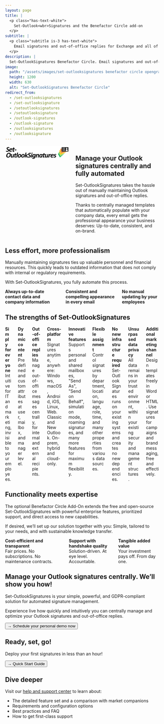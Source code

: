 ```yaml
---
layout: page
title: |
  <p class="has-text-white">
    Set-Outlook<wbr>Signatures and the Benefactor Circle add-on
  </p>
subtitle: |
  <p class="subtitle is-3 has-text-white">
    Email signatures and out-of-office replies for Exchange and all of Outlook.<br>Full-featured, cost-effective, unsurpassed data privacy.
  </p>
description: |
  Set-OutlookSignatures Benefactor Circle. Email signatures and out-of-office replies for Exchange and all of Outlook. Full-featured, cost-effective, unsurpassed data privacy.
image:
  path: "/assets/images/set-outlooksignatures benefactor circle opengraph1200x630.png"
  height: 1200
  width: 630
  alt: "Set-OutlookSignatures Benefactor Circle"
redirect_from:
  - /set-outlooksignatures
  - /set-outlooksignature
  - /setoutlooksignatures
  - /setoutlooksignature
  - /outlook-signatures
  - /outlook-signature
  - /outlooksignatures
  - /outlooksignature
---
```

<div id="content-en">
  <div class="columns">
    <div class="column is-one-quarter">
      <img src="/assets/images/set-outlooksignatures logo.png" alt="Set-OutlookSignatures">
    </div>
    <div class="column">
      <h2>Manage your Outlook signatures centrally and fully automated</h2>
      <p>Set-OutlookSignatures takes the hassle out of manually maintaining Outlook signatures and out-of-office replies.</p>
      <p>Thanks to centrally managed templates that automatically populate with your company data, every email gets the professional appearance your business deserves: Up-to-date, consistent, and on-brand.</p>
    </div>
  </div>


  <h2>Less effort, more professionalism</h2>
  <p>Manually maintaining signatures ties up valuable personnel and financial resources. This quickly leads to outdated information that does not comply with internal or regulatory requirements.</p>

  <p>With Set-OutlookSignatures, you fully automate this process.</p>

  <div class="columns is-multiline">
    <div class="column is-one-third-desktop is-half-tablet is-full-mobile">
      <div class="cell"><b>Always up-to-date contact data and company information</b></div>
    </div>
    <div class="column is-one-third-desktop is-half-tablet is-full-mobile">
      <div class="cell"><b>Consistent and compelling appearance in every email</b></div>
    </div>
    <div class="column is-one-third-desktop is-half-tablet is-full-mobile">
      <div class="cell"><b>No manual updating by your employees</b></div>
    </div>
  </div>


  <h2>The strengths of Set-OutlookSignatures</h2>
  <div class="columns is-multiline">
    <div class="column is-one-third-desktop is-half-tablet is-full-mobile">
      <div class="cell"><b>Simply for everyone</b><br>Intuitive for IT and marketing, invisible to your employees.</div>
    </div>
    <div class="column is-one-third-desktop is-half-tablet is-full-mobile">
      <div class="cell"><b>Dynamic content</b><br>Predefined and custom attributes at user, mailbox, and manager level.</div>
    </div>
    <div class="column is-one-third-desktop is-half-tablet is-full-mobile">
      <div class="cell"><b>Out-of-office replies</b><br>Manage out-of-office messages centrally, for internal and external recipients.</div>
    </div>
    <div class="column is-one-third-desktop is-half-tablet is-full-mobile">
      <div class="cell"><b>Cross-platform</b><br>Signatures anytime, anywhere: Windows, macOS, Android, iOS, Linux, Web. Classic and New Outlook. On-prem, hybrid and cloud-only.</div>
    </div>
    <div class="column is-one-third-desktop is-half-tablet is-full-mobile">
      <div class="cell"><b>Innovative features</b><br>Supports personal and shared mailboxes, "Send As", "Send on Behalf", simulation mode, roaming signatures, and many more features for maximum flexibility.</div>
    </div>
    <div class="column is-one-third-desktop is-half-tablet is-full-mobile">
      <div class="cell"><b>Flexible assignment</b><br>Control signatures by department, location, language, role, time, and many other properties from various data sources.</div>
    </div>
    <div class="column is-one-third-desktop is-half-tablet is-full-mobile">
      <div class="cell"><b>No new infrastructure required</b><br>Set-OutlookSignatures runs on your existing systems and creates no new dependencies.</div>
    </div>
    <div class="column is-one-third-desktop is-half-tablet is-full-mobile">
      <div class="cell"><b>Unsurpassed data privacy</b><br>All data remains in your trusted environment, within your existing security and management structures.</div>
    </div>
    <div class="column is-one-third-desktop is-half-tablet is-full-mobile">
      <div class="cell"><b>Additional marketing channel</b><br>Design templates freely in Word or HTML. Use signatures for campaigns and brand messaging, free and effectively.</div>
    </div>
  </div>


  <h2>Functionality meets expertise</h2>
  <p>The optional Benefactor Circle Add-On extends the free and open-source Set-OutlookSignatures with powerful enterprise features, prioritized support, and direct access to new capabilities.<p>

  <p>If desired, we’ll set up our solution together with you: Simple, tailored to your needs, and with sustainable knowledge transfer.<p>

  <div class="columns is-multiline">
    <div class="column is-one-third-desktop is-half-tablet is-full-mobile">
      <div class="cell"><b>Cost-efficient and transparent</b><br>Fair prices. No subscriptions. No maintenance contracts.</div>
    </div>
    <div class="column is-one-third-desktop is-half-tablet is-full-mobile">
      <div class="cell"><b>Support with handshake quality</b><br>Solution-driven. At eye level. Accountable.</div>
    </div>
    <div class="column is-one-third-desktop is-half-tablet is-full-mobile">
      <div class="cell"><b>Tangible added value</b><br>Your investment pays off. From day one.</div>
    </div>
  </div>


  <h2>Manage your Outlook signatures centrally. We’ll show you how!</h2>
  <p>Set-OutlookSignatures is your simple, powerful, and GDPR-compliant solution for automated signature management.<p>

  <p>Experience live how quickly and intuitively you can centrally manage and optimize your Outlook signatures and out-of-office replies.<p>

  <a href="https://outlook.cloud.microsoft/book/demo.set-outlooksignatures@explicitconsulting.at/" target="_blank"><button class="button is-link is-normal is-hover">→ Schedule your personal demo now</button></a>


  <h2>Ready, set, go!</h2>
  <p>Deploy your first signatures in less than an hour!<p>

  <a href="/quickstart" target="_blank"><button class="button is-link is-normal is-hover">→ Quick Start Guide</button></a>


  <h2>Dive deeper</h2>
  <p>Visit our <a href="/help" target="_blank">help and support center</a> to learn about:<p>
  <ul>
    <li>The detailed feature set and a comparison with market companions</li>
    <li>Requirements and configuration options</li>
    <li>Best practices and FAQ</li>
    <li>How to get first-class support</li>
  </ul>
</div>



<div id="content-de" style="display: none;">
  <div class="columns">
    <div class="column is-one-quarter">
      <img src="/assets/images/set-outlooksignatures logo.png" alt="Set-OutlookSignatures">
    </div>
    <div class="column">
      <h2>Verwalten Sie Ihre Outlook-Signaturen zentral und vollautomatisch</h2>
      <p>Set-OutlookSignatures nimmt Ihnen den Aufwand ab, Outlook-Signaturen und Abwesenheitsnachrichten manuell zu pflegen.</p>
      <p>Dank zentral verwalteter Vorlagen, die sich automatisch mit Ihren Unternehmensdaten füllen, erhält jede E-Mail den professionellen Auftritt, den Ihr Unternehmen verdient: Aktuell, einheitlich und markenkonform.</p>
    </div>
  </div>


  <h2>Weniger Aufwand, mehr Professionalität</h2>
  <p>Die manuelle Pflege von Signaturen bindet wertvolle personelle und finanzielle Kapazitäten. Das führt schnell zu veralteten Angaben, die weder internen noch regulatorischen Vorgaben entsprechen.</p>

  <p>Mit Set-OutlookSignatures automatisieren Sie diesen Prozess vollständig.</p>

  <div class="columns is-multiline">
    <div class="column is-one-third-desktop is-half-tablet is-full-mobile">
      <div class="cell"><b>Immer aktuelle Kontaktdaten und Unternehmensinformationen</b></div>
    </div>
    <div class="column is-one-third-desktop is-half-tablet is-full-mobile">
      <div class="cell"><b>Einheitlicher und überzeugender Auftritt in jeder E-Mail</b></div>
    </div>
    <div class="column is-one-third-desktop is-half-tablet is-full-mobile">
      <div class="cell"><b>Kein Nachpflegen durch Ihre Mitarbeiter</b></div>
    </div>
  </div>


  <h2>Die Stärken von Set-OutlookSignatures</h2>
  <div class="columns is-multiline">
    <div class="column is-one-third-desktop is-half-tablet is-full-mobile">
      <div class="cell"><b>Einfach für alle</b><br>Intuitiv für IT und Marketing, unsichtbar für Ihre Mitarbeiter.</div>
    </div>
    <div class="column is-one-third-desktop is-half-tablet is-full-mobile">
      <div class="cell"><b>Dynamische Inhalte</b><br>Vordefinierte und eigene Attribute auf Benutzer-, Postfach- und Manager-Ebene.</div>
    </div>
    <div class="column is-one-third-desktop is-half-tablet is-full-mobile">
      <div class="cell"><b>Abwesenheitsnotizen</b><br>Verwalten Sie Abwesenheitsmeldungen zentral, für interne und externe Empfänger.</div>
    </div>
    <div class="column is-one-third-desktop is-half-tablet is-full-mobile">
      <div class="cell"><b>Plattformübergreifend</b><br>Signaturen immer und überall: Windows, macOS, Android, iOS, Linux, Web. Klassisches und neues Outlook. On-prem, hybrid und cloud-only.</div>
    </div>
    <div class="column is-one-third-desktop is-half-tablet is-full-mobile">
      <div class="cell"><b>Innovative Funktionen</b><br>Unterstützt persönliche und gemeinsame Postfächer, "Senden Als", "Senden im Auftrag von", Simulationsmodus, Roaming Signatures, sowie zahlreiche weitere Funktionen für maximale Flexibilität.</div>
    </div>
    <div class="column is-one-third-desktop is-half-tablet is-full-mobile">
      <div class="cell"><b>Flexible Zuweisung</b><br>Steuern Sie Signaturen nach Abteilung, Standort, Sprache, Rolle, Zeit und vielen weiteren Eigenschaften aus unterschiedlichen Datenquellen.</div>
    </div>
    <div class="column is-one-third-desktop is-half-tablet is-full-mobile">
      <div class="cell"><b>Keine neue Infrastruktur nötig</b><br>Set-OutlookSignatures läuft auf Ihren bestehenden Systemen und erzeugt keine neuen Abhängigkeiten.</div>
    </div>
    <div class="column is-one-third-desktop is-half-tablet is-full-mobile">
      <div class="cell"><b>Unübertroffener Datenschutz</b><br>Alle Daten bleiben in Ihrer vertrauten Umgebung, innerhalb Ihrer bestehenden Sicherheits- und Verwaltungsstrukturen.</div>
    </div>
    <div class="column is-one-third-desktop is-half-tablet is-full-mobile">
      <div class="cell"><b>Zusätzlicher Marketingkanal</b><br>Gestalten Sie Vorlagen frei in Word oder HTML. Nutzen Sie Signaturen für Kampagnen und Markenbotschaften, kostenlos und effektiv.</div>
    </div>
  </div>


  <h2>Funktionalität trifft Expertise</h2>
  <p>Das optionale Benefactor Circle Add-On erweitert das quelloffene und kostenlose Set-OutlookSignatures um leistungsstarke Unternehmensfunktionen, priorisierten Support und direkten Zugang zu neuen Leistungsmerkmalen.<p>

  <p>Auf Wunsch richten wir unsere Lösung gemeinsam mit Ihnen ein: Einfach, auf Ihre Bedürfnisse zugeschnitten und mit nachhaltigem Wissenstransfer.<p>

  <div class="columns is-multiline">
    <div class="column is-one-third-desktop is-half-tablet is-full-mobile">
      <div class="cell"><b>Kosteneffizient und transparent</b><br>Faire Preise. Keine Abos. Keine Wartungsverträge.</div>
    </div>
    <div class="column is-one-third-desktop is-half-tablet is-full-mobile">
      <div class="cell"><b>Support mit Handschlagqualität</b><br>Lösungsstark. Auf Augenhöhe. Verantwortungsbewusst.</div>
    </div>
    <div class="column is-one-third-desktop is-half-tablet is-full-mobile">
      <div class="cell"><b>Spürbarer Mehrwert</b><br>Ihre Investition entlastet. Vom ersten Tag an.</div>
    </div>
  </div>


  <h2>Verwalten Sie Ihre Outlook-Signaturen zentral. Wir zeigen Ihnen, wie!</h2>
  <p>Set-OutlookSignatures ist Ihre einfache, leistungsstarke und DSGVO-konforme Lösung für automatische Signaturverwaltung.<p>

  <p>Erleben Sie live, wie schnell und intuitiv Sie Ihre Outlook-Signaturen und Abwesenheitsnotizen zentral verwalten und optimieren können.<p>

  <a href="https://outlook.cloud.microsoft/book/demo.set-outlooksignatures@explicitconsulting.at/" target="_blank"><button class="button is-link is-normal is-hover">→ Jetzt persönliche Demo vereinbaren</button></a>


  <h2>Auf die Plätze, fertig, los!</h2>
  <p>Deploy your first signatures in less than an hour!<p>

  <a href="/quickstart" target="_blank"><button class="button is-link is-normal is-hover">→ Quick Start Guide</button></a>


  <h2>Tiefer eintauchen</h2>
  <p>Besuchen Sie unser <a href="/help" target="_blank">Hilfe- und Supportcenter</a> um mehr zu erfahren:<p>
  <ul>
    <li>Detaillierter Funktionsumfang und Vergleich mit Mitbewerbern</li>
    <li>Anforderungen und Konfigurationsmöglichkeiten</li>
    <li>Best practices und FAQ</li>
    <li>Wie Sie erstklassigen Support erhalten</li>
  </ul>
</div>